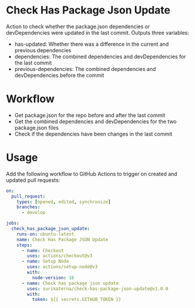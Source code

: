Check Has Package Json Update
=============================

Action to check whether the package.json dependencies or devDependencies were updated in the last commit. Outputs three variables:

* has-updated: Whether there was a difference in the current and previous dependencies
* dependencies: The combined dependencies and devDependencies for the last commit
* previous-dependencies: The combined dependencies and devDependencies before the commit

# Workflow

* Get package.json for the repo before and after the last commit
* Get the combined dependencies and devDependencies for the two package.json files
* Check if the dependencies have been changes in the last commit

# Usage

Add the following workflow to GitHub Actions to trigger on created and updated pull requests:

```yml
on:
  pull_request:
    types: [opened, edited, synchronize]
    branches:
      - develop

jobs:
  check_has_package_json_update:
    runs-on: ubuntu-latest
    name: Check Has Package JSON Update
    steps:
      - name: Checkout
        uses: actions/checkout@v3
      - name: Setup Node
        uses: actions/setup-node@v3
        with:
          node-version: 16
      - name: Check has package json update
        uses: surikaterna/check-has-package-json-update@v1.0.0
        with:
          token: ${{ secrets.GITHUB_TOKEN }}
```
